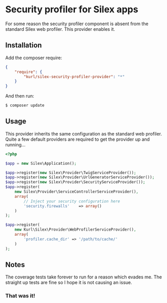 # Security profiler for Silex apps

For some reason the security profiler component is absent from the standard Silex web profiler. This provider enables it.

## Installation

Add the composer require:

```json
{
    "require": {
        "kurl/silex-security-profiler-provider": "*"
    }
}

```

And then run:

```bash
$ composer update
```

## Usage

This provider inherits the same configuration as the standard web profiler. Quite a few default providers are required
to get the provider up and running...

```php
<?php

$app = new Silex\Application();

$app->register(new Silex\Provider\TwigServiceProvider());
$app->register(new Silex\Provider\UrlGeneratorServiceProvider());
$app->register(new Silex\Provider\SecurityServiceProvider());
$app->register(
    new Silex\Provider\ServiceControllerServiceProvider(),
    array(
        // Inject your security configuration here 
        'security.firewalls'    => array()
    )
);

$app->register(
    new Kurl\Silex\Provider\WebProfilerServiceProvider(),
    array(
        'profiler.cache_dir' => '/path/to/cache/'
    )
);

```

## Notes

The coverage tests take forever to run for a reason which evades me. The straight up tests are fine so I hope it is not 
causing an issue. 

### That was it!